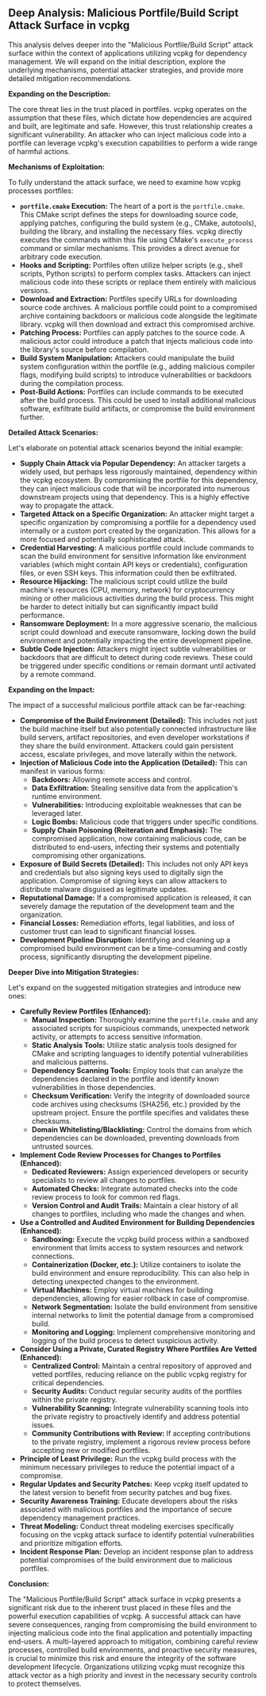 ## Deep Analysis: Malicious Portfile/Build Script Attack Surface in vcpkg

This analysis delves deeper into the "Malicious Portfile/Build Script" attack surface within the context of applications utilizing vcpkg for dependency management. We will expand on the initial description, explore the underlying mechanisms, potential attacker strategies, and provide more detailed mitigation recommendations.

**Expanding on the Description:**

The core threat lies in the trust placed in portfiles. vcpkg operates on the assumption that these files, which dictate how dependencies are acquired and built, are legitimate and safe. However, this trust relationship creates a significant vulnerability. An attacker who can inject malicious code into a portfile can leverage vcpkg's execution capabilities to perform a wide range of harmful actions.

**Mechanisms of Exploitation:**

To fully understand the attack surface, we need to examine how vcpkg processes portfiles:

* **`portfile.cmake` Execution:**  The heart of a port is the `portfile.cmake`. This CMake script defines the steps for downloading source code, applying patches, configuring the build system (e.g., CMake, autotools), building the library, and installing the necessary files. vcpkg directly executes the commands within this file using CMake's `execute_process` command or similar mechanisms. This provides a direct avenue for arbitrary code execution.
* **Hooks and Scripting:** Portfiles often utilize helper scripts (e.g., shell scripts, Python scripts) to perform complex tasks. Attackers can inject malicious code into these scripts or replace them entirely with malicious versions.
* **Download and Extraction:** Portfiles specify URLs for downloading source code archives. A malicious portfile could point to a compromised archive containing backdoors or malicious code alongside the legitimate library. vcpkg will then download and extract this compromised archive.
* **Patching Process:** Portfiles can apply patches to the source code. A malicious actor could introduce a patch that injects malicious code into the library's source before compilation.
* **Build System Manipulation:** Attackers could manipulate the build system configuration within the portfile (e.g., adding malicious compiler flags, modifying build scripts) to introduce vulnerabilities or backdoors during the compilation process.
* **Post-Build Actions:**  Portfiles can include commands to be executed after the build process. This could be used to install additional malicious software, exfiltrate build artifacts, or compromise the build environment further.

**Detailed Attack Scenarios:**

Let's elaborate on potential attack scenarios beyond the initial example:

* **Supply Chain Attack via Popular Dependency:** An attacker targets a widely used, but perhaps less rigorously maintained, dependency within the vcpkg ecosystem. By compromising the portfile for this dependency, they can inject malicious code that will be incorporated into numerous downstream projects using that dependency. This is a highly effective way to propagate the attack.
* **Targeted Attack on a Specific Organization:** An attacker might target a specific organization by compromising a portfile for a dependency used internally or a custom port created by the organization. This allows for a more focused and potentially sophisticated attack.
* **Credential Harvesting:** A malicious portfile could include commands to scan the build environment for sensitive information like environment variables (which might contain API keys or credentials), configuration files, or even SSH keys. This information could then be exfiltrated.
* **Resource Hijacking:** The malicious script could utilize the build machine's resources (CPU, memory, network) for cryptocurrency mining or other malicious activities during the build process. This might be harder to detect initially but can significantly impact build performance.
* **Ransomware Deployment:** In a more aggressive scenario, the malicious script could download and execute ransomware, locking down the build environment and potentially impacting the entire development pipeline.
* **Subtle Code Injection:** Attackers might inject subtle vulnerabilities or backdoors that are difficult to detect during code reviews. These could be triggered under specific conditions or remain dormant until activated by a remote command.

**Expanding on the Impact:**

The impact of a successful malicious portfile attack can be far-reaching:

* **Compromise of the Build Environment (Detailed):** This includes not just the build machine itself but also potentially connected infrastructure like build servers, artifact repositories, and even developer workstations if they share the build environment. Attackers could gain persistent access, escalate privileges, and move laterally within the network.
* **Injection of Malicious Code into the Application (Detailed):** This can manifest in various forms:
    * **Backdoors:** Allowing remote access and control.
    * **Data Exfiltration:** Stealing sensitive data from the application's runtime environment.
    * **Vulnerabilities:** Introducing exploitable weaknesses that can be leveraged later.
    * **Logic Bombs:** Malicious code that triggers under specific conditions.
    * **Supply Chain Poisoning (Reiteration and Emphasis):** The compromised application, now containing malicious code, can be distributed to end-users, infecting their systems and potentially compromising other organizations.
* **Exposure of Build Secrets (Detailed):** This includes not only API keys and credentials but also signing keys used to digitally sign the application. Compromise of signing keys can allow attackers to distribute malware disguised as legitimate updates.
* **Reputational Damage:** If a compromised application is released, it can severely damage the reputation of the development team and the organization.
* **Financial Losses:** Remediation efforts, legal liabilities, and loss of customer trust can lead to significant financial losses.
* **Development Pipeline Disruption:**  Identifying and cleaning up a compromised build environment can be a time-consuming and costly process, significantly disrupting the development pipeline.

**Deeper Dive into Mitigation Strategies:**

Let's expand on the suggested mitigation strategies and introduce new ones:

* **Carefully Review Portfiles (Enhanced):**
    * **Manual Inspection:**  Thoroughly examine the `portfile.cmake` and any associated scripts for suspicious commands, unexpected network activity, or attempts to access sensitive information.
    * **Static Analysis Tools:** Utilize static analysis tools designed for CMake and scripting languages to identify potential vulnerabilities and malicious patterns.
    * **Dependency Scanning Tools:** Employ tools that can analyze the dependencies declared in the portfile and identify known vulnerabilities in those dependencies.
    * **Checksum Verification:**  Verify the integrity of downloaded source code archives using checksums (SHA256, etc.) provided by the upstream project. Ensure the portfile specifies and validates these checksums.
    * **Domain Whitelisting/Blacklisting:**  Control the domains from which dependencies can be downloaded, preventing downloads from untrusted sources.
* **Implement Code Review Processes for Changes to Portfiles (Enhanced):**
    * **Dedicated Reviewers:**  Assign experienced developers or security specialists to review all changes to portfiles.
    * **Automated Checks:** Integrate automated checks into the code review process to look for common red flags.
    * **Version Control and Audit Trails:**  Maintain a clear history of all changes to portfiles, including who made the changes and when.
* **Use a Controlled and Audited Environment for Building Dependencies (Enhanced):**
    * **Sandboxing:**  Execute the vcpkg build process within a sandboxed environment that limits access to system resources and network connections.
    * **Containerization (Docker, etc.):**  Utilize containers to isolate the build environment and ensure reproducibility. This can also help in detecting unexpected changes to the environment.
    * **Virtual Machines:** Employ virtual machines for building dependencies, allowing for easier rollback in case of compromise.
    * **Network Segmentation:**  Isolate the build environment from sensitive internal networks to limit the potential damage from a compromised build.
    * **Monitoring and Logging:**  Implement comprehensive monitoring and logging of the build process to detect suspicious activity.
* **Consider Using a Private, Curated Registry Where Portfiles Are Vetted (Enhanced):**
    * **Centralized Control:**  Maintain a central repository of approved and vetted portfiles, reducing reliance on the public vcpkg registry for critical dependencies.
    * **Security Audits:**  Conduct regular security audits of the portfiles within the private registry.
    * **Vulnerability Scanning:**  Integrate vulnerability scanning tools into the private registry to proactively identify and address potential issues.
    * **Community Contributions with Review:** If accepting contributions to the private registry, implement a rigorous review process before accepting new or modified portfiles.
* **Principle of Least Privilege:** Run the vcpkg build process with the minimum necessary privileges to reduce the potential impact of a compromise.
* **Regular Updates and Security Patches:** Keep vcpkg itself updated to the latest version to benefit from security patches and bug fixes.
* **Security Awareness Training:** Educate developers about the risks associated with malicious portfiles and the importance of secure dependency management practices.
* **Threat Modeling:** Conduct threat modeling exercises specifically focusing on the vcpkg attack surface to identify potential vulnerabilities and prioritize mitigation efforts.
* **Incident Response Plan:** Develop an incident response plan to address potential compromises of the build environment due to malicious portfiles.

**Conclusion:**

The "Malicious Portfile/Build Script" attack surface in vcpkg presents a significant risk due to the inherent trust placed in these files and the powerful execution capabilities of vcpkg. A successful attack can have severe consequences, ranging from compromising the build environment to injecting malicious code into the final application and potentially impacting end-users. A multi-layered approach to mitigation, combining careful review processes, controlled build environments, and proactive security measures, is crucial to minimize this risk and ensure the integrity of the software development lifecycle. Organizations utilizing vcpkg must recognize this attack vector as a high priority and invest in the necessary security controls to protect themselves.
